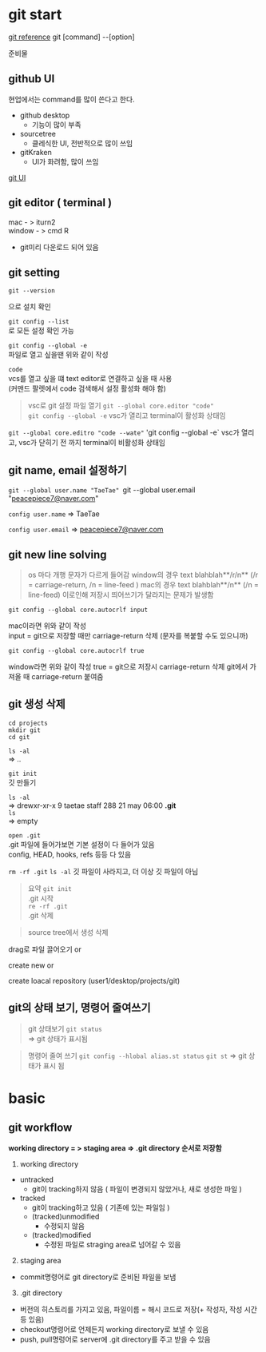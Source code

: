 # git start

[git reference](https://git-scm.com/docs)
git [command] --[option]

준비물 

## github UI

현업에서는 command를 많이 쓴다고 한다.

- github desktop
  - 기능이 많이 부족
- sourcetree
  - 클레식한 UI, 전반적으로 많이 쓰임
- gitKraken
  - UI가 화려함, 많이 쓰임

[git UI](https://git-scm.com/downloads/guis)

## git editor ( terminal ) 

mac - > iturn2  
window - > cmd R  
 - git미리 다운로드 되어 있음  

## git setting

`git --version`  

으로 설치 확인  

`git config --list`  
로 모든 설정 확인 가능  

`git config --global -e`  
파일로 열고 싶을땐 위와 같이 작성  

`code`  
vcs를 열고 싶을 떄 text editor로 연결하고 싶을 때 사용  
(커맨드 팔렛에서 code 검색해서 설정 활성화 해야 함)

> vsc로 git 설정 파일 열기
`git --global core.editor "code"`  
`git config --global -e`
vsc가 열리고 terminal이 활성화 상태임

`git --global core.editro "code --wate"`
'git config --global -e`
vsc가 열리고, vsc가 닫히기 전 까지 terminal이 비활성화 상태임

## git name, email 설정하기

`git --global user.name "TaeTae"
`git --global user.email "peacepiece7@naver.com"

`config user.name`
=> TaeTae

`config user.email`
=> peacepiece7@naver.com

## git new line solving

> os 마다 개행 문자가 다르게 들어감
> window의 경우 text blahblah**/r/n**    (/r = carriage-return, /n = line-feed )
> mac의 경우 text blahblah**/n**   (/n = line-feed)
> 이로인해 저장시 띄어쓰기가 달라지는 문제가 발생함

`git config --global core.autocrlf input`

mac이라면 위와 같이 작성  
input = git으로 저장할 때만 carriage-return 삭제 (문자를 복붙할 수도 있으니까)

`git config --global core.autocrlf true` 

window라면 위와 같이 작성
true = git으로 저장시 carriage-return 삭제 git에서 가져올 때 carriage-return 붙여줌

## git 생성 삭제 

`cd projects`  
`mkdir git`  
`cd git`  

`ls -al`  
=> ..  

`git init`  
깃 만들기  

`ls -al`  
=> drewxr-xr-x 9 taetae staff 288 21 may 06:00 **.git**  
`ls`  
=> empty  

`open .git`  
.git 파일에 들어가보면 기본 설정이 다 들어가 있음  
config, HEAD, hooks, refs 등등 다 있음  

`rm -rf .git`
`ls -al`
깃 파일이 사라지고, 더 이상 깃 파일이 아님

> 요약
`git init`  
.git 시작  
`re -rf .git`  
.git 삭제 

> source tree에서 생성 삭제

drag로 파일 끌어오기 or
 
create new or 

create loacal repository
(user1/desktop/projects/git)

## git의 상태 보기, 명령어 줄여쓰기

> git 상태보기
`git status`  
=> git 상태가 표시됨

> 명령어 줄여 쓰기
`git config --hlobal alias.st status`
`git st`
=> git 상태가 표시 됨


# basic 

## git workflow

**working directory = > staging area => .git directory 순서로 저장함**

1. working directory
 - untracked
   - git이 tracking하지 않음 ( 파일이 변경되지 않았거나, 새로 생성한 파일 ) 
 - tracked
   - git이 tracking하고 있음 ( 기존에 있는 파일임 )
   - (tracked)unmodified
     - 수정되지 않음
   - (tracked)modified
     - 수정된 파일로 straging area로 넘어갈 수 있음

2. staging area
- commit명령어로 git directory로 준비된 파일을 보냄

3. .git directory
 - 버전의 히스토리를 가지고 있음, 파일이름 = 해시 코드로 저장(+ 작성자, 작성 시간 등 있음)
 - checkout명령어로 언제든지 working directory로 보낼 수 있음
 - push, pull명렁어로 server에 .git directory를 주고 받을 수 있음









